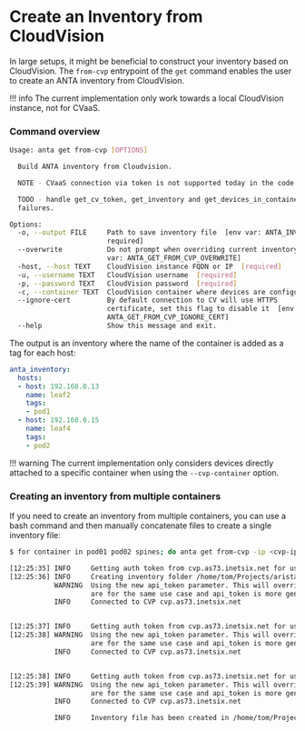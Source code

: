 <!--
  ~ Copyright (c) 2023-2024 Arista Networks, Inc.
  ~ Use of this source code is governed by the Apache License 2.0
  ~ that can be found in the LICENSE file.
  -->

# Create an Inventory from CloudVision

In large setups, it might be beneficial to construct your inventory based on CloudVision. The `from-cvp` entrypoint of the `get` command enables the user to create an ANTA inventory from CloudVision.

!!! info
    The current implementation only work towards a local CloudVision instance, not for CVaaS.

### Command overview

```bash
Usage: anta get from-cvp [OPTIONS]

  Build ANTA inventory from Cloudvision.

  NOTE - CVaaS connection via token is not supported today in the code.

  TODO - handle get_cv_token, get_inventory and get_devices_in_container
  failures.

Options:
  -o, --output FILE     Path to save inventory file  [env var: ANTA_INVENTORY;
                        required]
  --overwrite           Do not prompt when overriding current inventory  [env
                        var: ANTA_GET_FROM_CVP_OVERWRITE]
  -host, --host TEXT    CloudVision instance FQDN or IP  [required]
  -u, --username TEXT   CloudVision username  [required]
  -p, --password TEXT   CloudVision password  [required]
  -c, --container TEXT  CloudVision container where devices are configured
  --ignore-cert         By default connection to CV will use HTTPS
                        certificate, set this flag to disable it  [env var:
                        ANTA_GET_FROM_CVP_IGNORE_CERT]
  --help                Show this message and exit.
```

The output is an inventory where the name of the container is added as a tag for each host:

```yaml
anta_inventory:
  hosts:
  - host: 192.168.0.13
    name: leaf2
    tags:
    - pod1
  - host: 192.168.0.15
    name: leaf4
    tags:
    - pod2
```

!!! warning
    The current implementation only considers devices directly attached to a specific container when using the `--cvp-container` option.

### Creating an inventory from multiple containers

If you need to create an inventory from multiple containers, you can use a bash command and then manually concatenate files to create a single inventory file:

```bash
$ for container in pod01 pod02 spines; do anta get from-cvp -ip <cvp-ip> -u cvpadmin -p cvpadmin -c $container -d test-inventory; done

[12:25:35] INFO     Getting auth token from cvp.as73.inetsix.net for user tom
[12:25:36] INFO     Creating inventory folder /home/tom/Projects/arista/network-test-automation/test-inventory
           WARNING  Using the new api_token parameter. This will override usage of the cvaas_token parameter if both are provided. This is because api_token and cvaas_token parameters
                    are for the same use case and api_token is more generic
           INFO     Connected to CVP cvp.as73.inetsix.net


[12:25:37] INFO     Getting auth token from cvp.as73.inetsix.net for user tom
[12:25:38] WARNING  Using the new api_token parameter. This will override usage of the cvaas_token parameter if both are provided. This is because api_token and cvaas_token parameters
                    are for the same use case and api_token is more generic
           INFO     Connected to CVP cvp.as73.inetsix.net


[12:25:38] INFO     Getting auth token from cvp.as73.inetsix.net for user tom
[12:25:39] WARNING  Using the new api_token parameter. This will override usage of the cvaas_token parameter if both are provided. This is because api_token and cvaas_token parameters
                    are for the same use case and api_token is more generic
           INFO     Connected to CVP cvp.as73.inetsix.net

           INFO     Inventory file has been created in /home/tom/Projects/arista/network-test-automation/test-inventory/inventory-spines.yml
```

